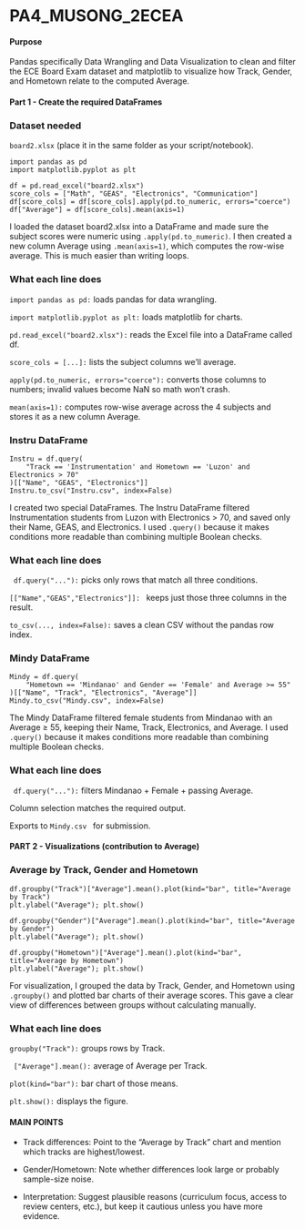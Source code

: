 # PA4_MUSONG_2ECEA

#### Purpose
Pandas specifically Data Wrangling and Data Visualization to clean and filter the ECE Board Exam dataset and matplotlib to visualize how Track, Gender, and Hometown relate to the computed Average.

#### Part 1 - Create the required DataFrames
### Dataset needed
```` board2.xlsx ```` (place it in the same folder as your script/notebook).

````
import pandas as pd
import matplotlib.pyplot as plt

df = pd.read_excel("board2.xlsx")
score_cols = ["Math", "GEAS", "Electronics", "Communication"]
df[score_cols] = df[score_cols].apply(pd.to_numeric, errors="coerce")
df["Average"] = df[score_cols].mean(axis=1)

````
I loaded the dataset board2.xlsx into a DataFrame and made sure the subject scores were numeric using ````.apply(pd.to_numeric)````. I then created a new column Average using ````.mean(axis=1)````, which computes the row-wise average. This is much easier than writing loops.

### What each line does

```` import pandas as pd: ```` loads pandas for data wrangling.

```` import matplotlib.pyplot as plt: ```` loads matplotlib for charts.

```` pd.read_excel("board2.xlsx"): ```` reads the Excel file into a DataFrame called df.

```` score_cols = [...]: ```` lists the subject columns we’ll average.

```` apply(pd.to_numeric, errors="coerce"): ```` converts those columns to numbers; invalid values become NaN so math won’t crash.

````mean(axis=1):```` computes row-wise average across the 4 subjects and stores it as a new column Average.


### Instru DataFrame

````
Instru = df.query(
    "Track == 'Instrumentation' and Hometown == 'Luzon' and Electronics > 70"
)[["Name", "GEAS", "Electronics"]]
Instru.to_csv("Instru.csv", index=False)

````
I created two special DataFrames. The Instru DataFrame filtered Instrumentation students from Luzon with Electronics > 70, and saved only their Name, GEAS, and Electronics. I used ````.query()```` because it makes conditions more readable than combining multiple Boolean checks.

### What each line does

```` df.query("..."):```` picks only rows that match all three conditions.

````[["Name","GEAS","Electronics"]]: ```` keeps just those three columns in the result.

```` to_csv(..., index=False): ```` saves a clean CSV without the pandas row index.

### Mindy DataFrame

````
Mindy = df.query(
    "Hometown == 'Mindanao' and Gender == 'Female' and Average >= 55"
)[["Name", "Track", "Electronics", "Average"]]
Mindy.to_csv("Mindy.csv", index=False)
````
The Mindy DataFrame filtered female students from Mindanao with an Average ≥ 55, keeping their Name, Track, Electronics, and Average. I used ````.query()```` because it makes conditions more readable than combining multiple Boolean checks.

### What each line does

```` df.query("..."):```` filters Mindanao + Female + passing Average.

Column selection matches the required output.

Exports to ````Mindy.csv ```` for submission.

#### PART 2 - Visualizations (contribution to Average)

### Average by Track, Gender and Hometown
````
df.groupby("Track")["Average"].mean().plot(kind="bar", title="Average by Track")
plt.ylabel("Average"); plt.show()

df.groupby("Gender")["Average"].mean().plot(kind="bar", title="Average by Gender")
plt.ylabel("Average"); plt.show()

df.groupby("Hometown")["Average"].mean().plot(kind="bar", title="Average by Hometown")
plt.ylabel("Average"); plt.show()
````
For visualization, I grouped the data by Track, Gender, and Hometown using ````.groupby()```` and plotted bar charts of their average scores. This gave a clear view of differences between groups without calculating manually.

### What each line does

```` groupby("Track"): ```` groups rows by Track.

```` ["Average"].mean():```` average of Average per Track.

````plot(kind="bar"):```` bar chart of those means.

````plt.show():```` displays the figure.

#### MAIN POINTS
- Track differences: Point to the “Average by Track” chart and mention which tracks are highest/lowest.

- Gender/Hometown: Note whether differences look large or probably sample-size noise.

- Interpretation: Suggest plausible reasons (curriculum focus, access to review centers, etc.), but keep it cautious unless you have more evidence.
